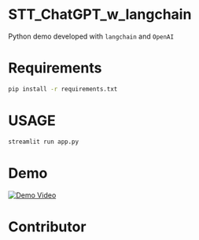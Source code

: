 # STT_ChatGPT_w_langchain
Python demo developed with `langchain` and `OpenAI`

# Requirements
```bash
pip install -r requirements.txt
```

# USAGE
```bash
streamlit run app.py
```

# Demo
[![Demo Video](https://github.com/jskim0406/STT_ChatGPT_w_langchain/assets/63832233/422306ea-9139-4239-8070-fcd1fcb6e2ec)](https://youtu.be/iflE5giZOLs)


# Contributor

